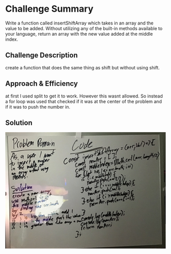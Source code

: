 # Challenge Summary

Write a function called insertShiftArray which takes in an array and the value to be added. Without utilizing any of the built-in methods available to your language, return an array with the new value added at the middle index.

## Challenge Description

create a function that does the same thing as shift but without using shift.

## Approach & Efficiency

at first I used split to get it to work. However this wasnt allowed. So instead a for loop was used that checked if it was at the center of the problem and if it was to push the number in.

## Solution

![arrayShift](arrayShift.jpeg)
